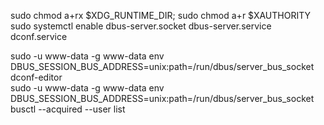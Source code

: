 sudo chmod a+rx $XDG_RUNTIME_DIR; sudo chmod a+r $XAUTHORITY  
sudo systemctl enable dbus-server.socket dbus-server.service dconf.service  

sudo -u www-data -g www-data env DBUS_SESSION_BUS_ADDRESS=unix:path=/run/dbus/server_bus_socket dconf-editor  
sudo -u www-data -g www-data env DBUS_SESSION_BUS_ADDRESS=unix:path=/run/dbus/server_bus_socket busctl --acquired --user list  
